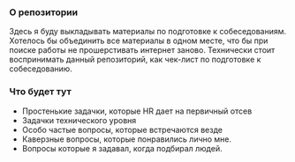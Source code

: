 ### О репозитории

Здесь я буду выкладывать материалы по подготовке к собеседованиям.
Хотелось бы объединить все материалы в одном месте, что бы при поиске
работы не прошерстивать интернет заново.
Технически стоит воспринимать данный репозиторий, как чек-лист по подготовке к собеседованию.

### Что будет тут
- Простенькие задачки, которые HR дает на первичный отсев
- Задачки технического уровня
- Особо частые вопросы, которые встречаются везде
- Каверзные вопросы, которые понравились лично мне.
- Вопросы которые я задавал, когда подбирал людей.

